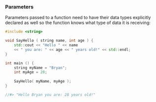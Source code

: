 

### Parameters

Parameters passed to a function need to have their data types explicitly declared as well so the function knows what type of data it is receiving:

```cpp
#include <string>

void SayHello ( string name, int age ) {
	std::cout << "Hello " << name 
	<< " you are: " << age << " years old!" << std::endl;	
}

int main () {
	string myName = "Bryan";
	int myAge = 28;
	
	SayHello( myName, myAge );
}

//#> "Hello Bryan you are: 28 years old!"
```


